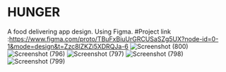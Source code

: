 # HUNGER
A food delivering app design. Using Figma.
#Project link :https://www.figma.com/proto/TBuFxBiuUrGRCUSaSZg5UX?node-id=0-1&mode=design&t=Zzc8lZKZi5XDRQJa-6 
![Screenshot (800)](https://github.com/AlFariz10/HUNGER/assets/159278790/56e17dbc-b33e-4e57-97de-8f69bd10dce0)
![Screenshot (796)](https://github.com/AlFariz10/HUNGER/assets/159278790/8f53bc97-64df-462b-88ad-f74898135c19)
![Screenshot (797)](https://github.com/AlFariz10/HUNGER/assets/159278790/9ab78c25-0bc1-4b1d-be1f-e1b5182d9813)
![Screenshot (798)](https://github.com/AlFariz10/HUNGER/assets/159278790/899ba5c3-9c52-4d71-96a9-66a3ceab2086)
![Screenshot (799)](https://github.com/AlFariz10/HUNGER/assets/159278790/0f7df728-ac9b-4651-a63d-949428e0a0a3)
